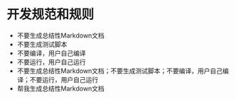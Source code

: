 # 开发规范和规则

- 不要生成总结性Markdown文档
- 不要生成测试脚本
- 不要编译，用户自己编译
- 不要运行，用户自己运行
- 不要生成总结性Markdown文档；不要生成测试脚本；不要编译，用户自己编译；不要运行，用户自己运行
- 帮我生成总结性Markdown文档

